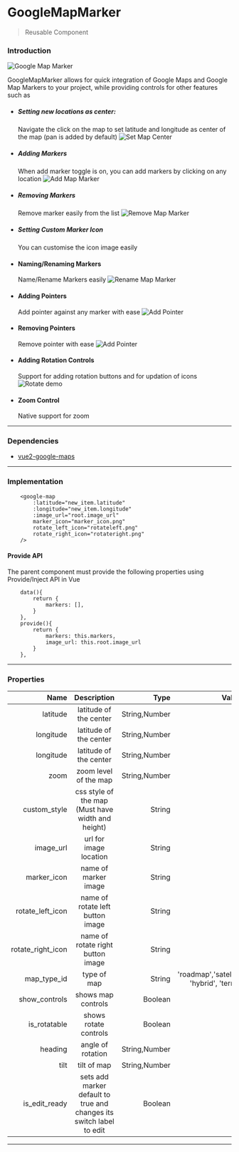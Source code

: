 # GoogleMapMarker
> Reusable Component


### Introduction

![Google Map Marker](./images/google_map_marker.png)

GoogleMapMarker allows for quick integration of Google Maps and Google Map Markers to your project, while providing controls for other features such as
   
  * ##### Setting new locations as center: 
    Navigate the click on the map to set latitude and longitude as center of the map (pan is added by default)
    ![Set Map Center](./images/map_center.gif)

  * ##### Adding Markers 
    When add marker toggle is on, you can add markers by clicking on any location
    ![Add Map Marker](./images/add_marker_demo.gif)

  * ##### Removing Markers
    Remove marker easily from the list
    ![Remove Map Marker](./images/remove_marker_demo.gif)

 
  * ##### Setting Custom Marker Icon
    You can customise the icon image easily
  
  * #### Naming/Renaming Markers
    Name/Rename Markers easily
    ![Rename Map Marker](./images/rename_marker_demo.gif)
    
  * #### Adding Pointers
    Add pointer against any marker with ease
    ![Add Pointer](./images/add_pointer_demo.gif)
    
  * #### Removing Pointers
    Remove pointer with ease
    ![Add Pointer](./images/remove_pointer_demo.gif)

    
  * #### Adding Rotation Controls
    Support for adding rotation buttons and for updation of icons
    ![Rotate demo](./images/rotate_demo.gif)

    
  * #### Zoom Control
    Native support for zoom

---

### Dependencies
- [vue2-google-maps](https://github.com/xkjyeah/vue-google-maps)

---


### Implementation

```vue
    <google-map 
        :latitude="new_item.latitude"
        :longitude="new_item.longitude"
        :image_url="root.image_url"
        marker_icon="marker_icon.png"
        rotate_left_icon="rotateleft.png"
        rotate_right_icon="rotateright.png"
    />
```

#### Provide API

The parent component must provide the following properties using Provide/Inject API in Vue

```vue
    data(){
        return {
            markers: [],
        }
    },
    provide(){
        return {
            markers: this.markers,
            image_url: this.root.image_url
        }
    },
```
---

### Properties

| Name        | Description            | Type           | Values   | Default
| -----------:|:----------------------:| --------------:|---------:|:------------
| latitude    | latitude of the center | String,Number  | -        | -
| longitude   | latitude of the center | String,Number  | -        | -
| longitude   | latitude of the center | String,Number  | -        | -
| zoom        | zoom level of the map  | String,Number  | -        | 16
| custom_style| css style of the map (Must have width and height) | String  | -        | 'width:100%;  height: 400px;'
| image_url | url for image location | String  | -        | -
| marker_icon | name of marker image | String  | -        | -
| rotate_left_icon | name of rotate left button image | String  | -        | -
| rotate_right_icon | name of rotate right button image | String  | -        | -
| map_type_id | type of map | String  | 'roadmap','satellite', 'hybrid', 'terrain'       | 'satellite'
| show_controls | shows map controls | Boolean  | -    | true
| is_rotatable | shows rotate controls | Boolean  | -    | true
| heading | angle of rotation | String,Number  | -    | 0
| tilt | tilt of map | String,Number  | -    | 0
| is_edit_ready | sets add marker default to true and changes its switch label to edit | Boolean  | -    | false
---
